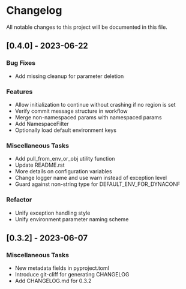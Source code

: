 # Changelog

All notable changes to this project will be documented in this file.

## [0.4.0] - 2023-06-22

### Bug Fixes

- Add missing cleanup for parameter deletion

### Features

- Allow initialization to continue without crashing if no region is set
- Verify commit message structure in workflow
- Merge non-namespaced params with namespaced params
- Add NamespaceFilter
- Optionally load default environment keys

### Miscellaneous Tasks

- Add pull_from_env_or_obj utility function
- Update README.rst
- More details on configuration variables
- Change logger name and use warn instead of exception level
- Guard against non-string type for DEFAULT_ENV_FOR_DYNACONF

### Refactor

- Unify exception handling style
- Unify environment parameter naming scheme

## [0.3.2] - 2023-06-07

### Miscellaneous Tasks

- New metadata fields in pyproject.toml
- Introduce git-cliff for generating CHANGELOG
- Add CHANGELOG.md for 0.3.2

<!-- generated by git-cliff -->
